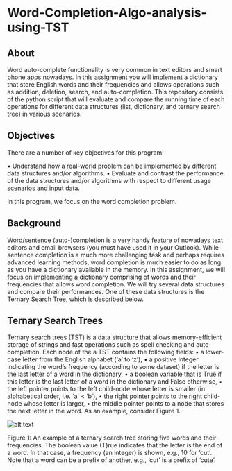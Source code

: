 # Word-Completion-Algo-analysis-using-TST

## About 

Word auto-complete functionality is very common in text editors and smart phone apps nowadays. In this assignment you will implement a dictionary that store English words and their frequencies and allows operations such as addition, deletion, search, and auto-completion. This repository consists of the python script that will evaluate and compare the running time of each operations for different data structures (list, dictionary, and ternary search tree) in various scenarios. 

## Objectives

There are a number of key objectives for this program:

• Understand how a real-world problem can be implemented by different data structures and/or
algorithms.
• Evaluate and contrast the performance of the data structures and/or algorithms with respect to
different usage scenarios and input data.

In this program, we focus on the word completion problem.

## Background

Word/sentence (auto-)completion is a very handy feature of nowadays text editors and email browsers
(you must have used it in your Outlook). While sentence completion is a much more challenging task
and perhaps requires advanced learning methods, word completion is much easier to do as long as
you have a dictionary available in the memory. In this assignment, we will focus on implementing a
dictionary comprising of words and their frequencies that allows word completion. We will try several
data structures and compare their performances. One of these data structures is the Ternary Search
Tree, which is described below.

## Ternary Search Trees

Ternary search trees (TST) is a data structure that allows memory-efficient storage of strings and fast
operations such as spell checking and auto-completion.
Each node of the a TST contains the following fields:
• a lower-case letter from the English alphabet (‘a’ to ‘z’),
• a positive integer indicating the word’s frequency (according to some dataset) if the letter is the
last letter of a word in the dictionary,
• a boolean variable that is True if this letter is the last letter of a word in the dictionary and False
otherwise,
• the left pointer points to the left child-node whose letter is smaller (in alphabetical order, i.e.
‘a’ < ‘b’),
• the right pointer points to the right child-node whose letter is larger,
• the middle pointer points to a node that stores the next letter in the word.
As an example, consider Figure 1.

![alt text](http://url/to/img.png)

Figure 1: An example of a ternary search tree storing five words and their frequencies. The boolean
value (T)rue indicates that the letter is the end of a word. In that case, a frequency (an integer) is
shown, e.g., 10 for ‘cut’. Note that a word can be a prefix of another, e.g., ‘cut’ is a prefix of ‘cute’.

## 
